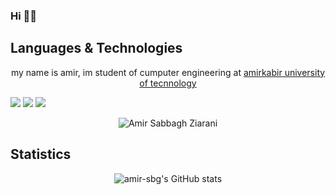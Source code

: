 
###  Hi 👋😄

## Languages & Technologies
<p align="center"> 
my name is amir, im student of cumputer engineering at 
  <a href='https://aut.ac.ir/en'>amirkabir university of tecnnology </a>
</p>


[![](https://img.shields.io/badge/-python3-yellow?style=for-the-badge&logo=python)](https://www.python.org/)
[![](https://img.shields.io/badge/-c-blue?style=for-the-badge&logo=c)](https://en.wikipedia.org/wiki/C_%28programming_language%29)
[![](https://img.shields.io/badge/-java-orange?style=for-the-badge&logo=java)](https://en.wikipedia.org/wiki/C_%28programming_language%29)

<!--
**amir-sbg/amir-sbg** is a ✨ _special_ ✨ repository because its `README.md` (this file) appears on your GitHub profile.

Here are some ideas to get you started:

- 🔭 I’m currently working on ...
- 🌱 I’m currently learning ...
- 👯 I’m looking to collaborate on ...
- 🤔 I’m looking for help with ...
- 💬 Ask me about ...
- 📫 How to reach me: ...
- 😄 Pronouns: ...
- ⚡ Fun fact: ...
-->


  <p align="center">
    <img src="https://github-profile-summary-cards.vercel.app/api/cards/profile-details?username=amir-sbg&theme=dracula" alt="Amir Sabbagh Ziarani"/><br/>
  </p>
  

## Statistics

<p align="center">
  <img src="https://github-readme-stats.vercel.app/api?username=amir-sbg&show_icons=true&theme=dracula" alt="amir-sbg's GitHub stats"/><br/>
</p>

